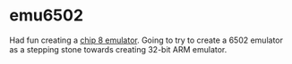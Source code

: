 # emu6502
Had fun creating a [chip 8 emulator](https://github.com/mwales/chip8).  Going to try to create a 6502 emulator as a stepping stone towards creating 32-bit ARM emulator.
